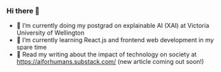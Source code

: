 ### Hi there 👋

- 🔭 I’m currently doing my postgrad on explainable AI (XAI) at Victoria University of Wellington
- 🌱 I’m currently learning React.js and frontend web development in my spare time
- 📖 Read my writing about the impact of technology on society at https://aiforhumans.substack.com/ (new article coming out soon!)
